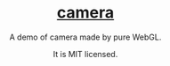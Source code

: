<h1 align="center"><a href="https://jynxio.github.io/camera/">camera</a></h1>
<p align="center">A demo of camera made by pure WebGL.</p>
<p align="center">It is MIT licensed.</p>
